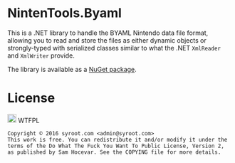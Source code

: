 # NintenTools.Byaml

This is a .NET library to handle the BYAML Nintendo data file format, allowing you to read and store the files as either dynamic objects or strongly-typed with serialized classes similar to what the .NET `XmlReader` and `XmlWriter` provide.

The library is available as a [NuGet package](https://www.nuget.org/packages/Syroot.NintenTools.Byaml).

License
=======

<a href="http://www.wtfpl.net/"><img src="http://www.wtfpl.net/wp-content/uploads/2012/12/wtfpl.svg" height="20" alt="WTFPL" /></a> WTFPL

    Copyright © 2016 syroot.com <admin@syroot.com>
    This work is free. You can redistribute it and/or modify it under the
    terms of the Do What The Fuck You Want To Public License, Version 2,
    as published by Sam Hocevar. See the COPYING file for more details.
